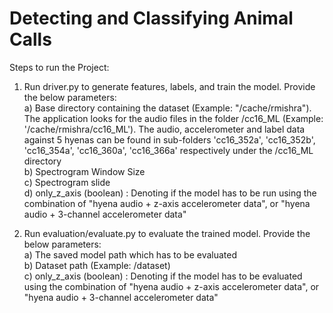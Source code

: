 # Detecting and Classifying Animal Calls
Steps to run the Project:
1) Run driver.py to generate features, labels, and train the model. Provide the below parameters:<br>
   a) Base directory containing the dataset (Example: "/cache/rmishra"). The application looks for the audio files in the folder <base-   dir>/cc16_ML (Example: '/cache/rmishra/cc16_ML'). The audio, accelerometer and label data against 5 hyenas can be found in sub-folders 'cc16_352a', 'cc16_352b', 'cc16_354a', 'cc16_360a', 'cc16_366a' respectively under the <base-dir>/cc16_ML directory<br>
    b) Spectrogram Window Size<br>
    c) Spectrogram slide<br>
    d) only_z_axis (boolean) : Denoting if the model has to be run using the combination of "hyena audio + z-axis accelerometer data", or
    "hyena audio + 3-channel accelerometer data"<br>
    
2) Run evaluation/evaluate.py to evaluate the trained model. Provide the below parameters:<br>
  a) The saved model path which has to be evaluated<br>
  b) Dataset path (Example: <base-dir>/dataset)<br>
  c) only_z_axis (boolean) : Denoting if the model has to be evaluated using the combination of "hyena audio + z-axis accelerometer data",   or "hyena audio + 3-channel accelerometer data"<br>
  
